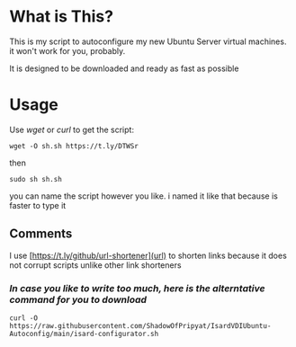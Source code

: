 # What is This?
This is my script to autoconfigure my new Ubuntu Server virtual machines. it won't work for you, probably.

It is designed to be downloaded and ready as fast as  possible

# Usage
Use _wget_ or _curl_ to get the script:

```
wget -O sh.sh https://t.ly/DTWSr
```
then
```
sudo sh sh.sh
```

you can name the script however you like. i named it like that because is faster to type it



## Comments

I use [https://t.ly/github/url-shortener](url) to shorten links because it does not corrupt scripts unlike other link shorteners

### _In case you like to write too much, here is the alterntative command for you to download_
```
curl -O https://raw.githubusercontent.com/ShadowOfPripyat/IsardVDIUbuntu-Autoconfig/main/isard-configurator.sh
```
